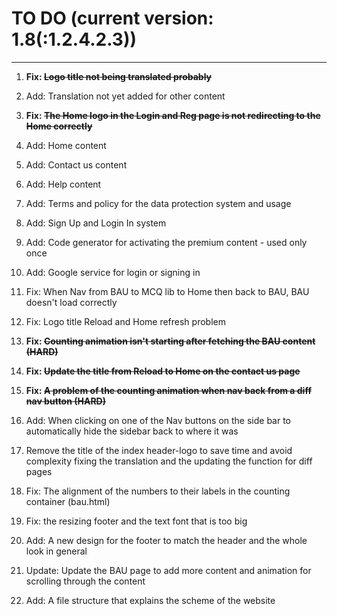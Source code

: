 # TO DO (current version: 1.8(:1.2.4.2.3))

****

1. **Fix: ~~Logo title not being translated probably~~** 
<!-- Will be ignored for doing a major fix -->


2. Add: Translation not yet added for other content 

3. **Fix: ~~The Home logo in the Login and Reg page is not redirecting to the Home correctly~~**
<!-- This bug has been fixed -->

4. Add: Home content 

5. Add: Contact us content

6. Add: Help content 

7. Add: Terms and policy for the data protection system and usage 

8. Add: Sign Up and Login In system 

9. Add: Code generator for activating the premium content - used only once 

10. Add: Google service for login or signing in 

11. Fix: When Nav from BAU to MCQ lib to Home then back to BAU, BAU doesn't load correctly

12. Fix: Logo title Reload and Home refresh problem 

13. **Fix: ~~Counting animation isn't starting after fetching the BAU content (HARD)~~**
<!-- This bug has been fixed -->

14. **Fix: ~~Update the title from Reload to Home on the contact us page~~**
<!-- Will be ignored for doing a major fix -->


15. **Fix: ~~A problem of the counting animation when nav back from a diff nav button (HARD)~~**
<!-- This bug has been fixed -->

16. Add: When clicking on one of the Nav buttons on the side bar to automatically hide the sidebar back to where it was 

17. Remove the title of the index header-logo to save time and avoid complexity fixing the translation and the updating the function for diff pages

18. Fix: The alignment of the numbers to their labels in the counting container (bau.html)

19. Fix: the resizing footer and the text font that is too big 

20. Add: A new design for the footer to match the header and the whole look in general

21. Update: Update the BAU page to add more content and animation for scrolling through the content 

22. Add: A file structure that explains the scheme of the website 